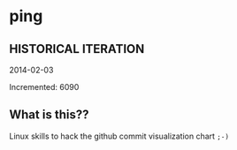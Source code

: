 # ping

## HISTORICAL ITERATION
2014-02-03

Incremented: 6090

## What is this?? 
Linux skills to hack the github commit visualization chart `;-)`

